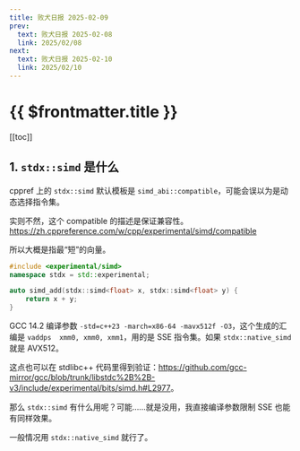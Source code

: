 ```yaml
---
title: 败犬日报 2025-02-09
prev:
  text: 败犬日报 2025-02-08
  link: 2025/02/08
next:
  text: 败犬日报 2025-02-10
  link: 2025/02/10
---
```


# {{ $frontmatter.title }}

[[toc]]

## 1. `stdx::simd` 是什么

cppref 上的 `stdx::simd` 默认模板是 `simd_abi::compatible`，可能会误以为是动态选择指令集。

实则不然，这个 compatible 的描述是保证兼容性。<https://zh.cppreference.com/w/cpp/experimental/simd/compatible>

所以大概是指最“短”的向量。

```cpp
#include <experimental/simd>
namespace stdx = std::experimental;

auto simd_add(stdx::simd<float> x, stdx::simd<float> y) {
    return x + y;
}
```

GCC 14.2 编译参数 `-std=c++23 -march=x86-64 -mavx512f -O3`，这个生成的汇编是 `vaddps  xmm0, xmm0, xmm1`，用的是 SSE 指令集。如果 `stdx::native_simd` 就是 AVX512。

这点也可以在 stdlibc++ 代码里得到验证：<https://github.com/gcc-mirror/gcc/blob/trunk/libstdc%2B%2B-v3/include/experimental/bits/simd.h#L2977>。

那么 `stdx::simd` 有什么用呢？可能……就是没用，我直接编译参数限制 SSE 也能有同样效果。

一般情况用 `stdx::native_simd` 就行了。
